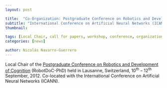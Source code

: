 ```yaml
---
layout: post

title:  "Co-Organization: Postgraduate Conference on Robotics and Development of Cognition"
subtitle: "International Conference on Artificial Neural Networks (ICANN)"
thumbnail: 

tags: [Local Chair, call for papers, workshop, conference, organization]
categories: [news]

author: Nicolás Navarro-Guerrero
---
```


Local Chair of the <a href="http://www.robotdoc.org/conference" target="_blank">Postgraduate Conference on Robotics and Development of Cognition</a> (RobotDoC-PhD) held in Lausanne, Switzerland, 10<sup>th</sup> &ndash; 12<sup>th</sup> September, 2012. Co-located with the International Conference on Artificial Neural Networks (ICANN).

<!--more-->


